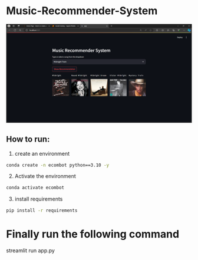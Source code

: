 # Music-Recommender-System

![image_alt](https://github.com/Bhaveshwagh04/Music-Recommender-System/blob/main/Music.png?raw=true)

## How to run:

1. create an environment

```bash
conda create -n ecombot python==3.10 -y
```
2. Activate the environment

```bash
conda activate ecombot
```
3. install requirements
```bash
pip install -r requirements
```
# Finally run the following command
streamlit run app.py
